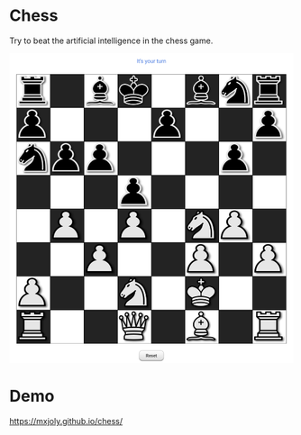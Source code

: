 # Chess

Try to beat the artificial intelligence in the chess game.

![screenshot of the game](./screenshot.png)

# Demo

https://mxjoly.github.io/chess/
